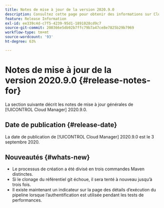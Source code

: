 ```yaml
---
title: Notes de mise à jour de la version 2020.9.0
description: Consultez cette page pour obtenir des informations sur Cloud Manager 2020.9.0
feature: Release Information
exl-id: ee339c4d-c7f5-4239-95d1-1891028cd9c7
source-git-commit: 200366e5db92b7ffc79b7a47ce8e7825b29b7969
workflow-type: tm+mt
source-wordcount: '93'
ht-degree: 63%

---
```


# Notes de mise à jour de la version 2020.9.0 {#release-notes-for}

La section suivante décrit les notes de mise à jour générales de [!UICONTROL Cloud Manager] 2020.9.0.

## Date de publication {#release-date}

La date de publication de [!UICONTROL Cloud Manager] 2020.9.0 est le 3 septembre 2020.

## Nouveautés {#whats-new}

* Le processus de création a été divisé en trois commandes Maven distinctes.
* Si le clonage du référentiel git échoue, il sera tenté à nouveau jusqu’à trois fois.
* Il existe maintenant un indicateur sur la page des détails d’exécution du pipeline lorsque l’authentification est utilisée pendant les tests de performances.
